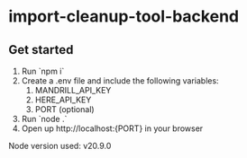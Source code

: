 # import-cleanup-tool-backend

## Get started
<ol>
<li>Run `npm i`</li>
<li>Create a .env file and include the following variables:
    <ol>
        <li>MANDRILL_API_KEY</li>
        <li>HERE_API_KEY</li>
        <li>PORT (optional)</li>
    </ol>
</li>
<li>Run `node .`</li>
<li>Open up http://localhost:{PORT} in your browser</li>
</ol>





Node version used: v20.9.0